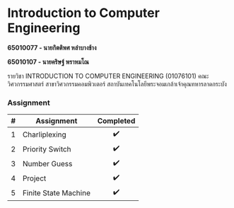 # Introduction to Computer Engineering

**65010077 - นายกิตติพศ หลำบางช้าง**

**65010107 - นายคริษฐ์ พราหมโณ**

รายวิชา INTRODUCTION TO COMPUTER ENGINEERING (01076101) คณะวิศวกรรมศาสตร์ สาขาวิศวกรรมคอมพิวเตอร์ สถาบันเทคโนโลยีพระจอมเกล้าเจ้าคุณทหารลาดกระบัง

### Assignment

| \#  | Assignment           | Completed |
| :-: | -------------------- | :-------: |
|  1  | Charliplexing        |    ✔️     |
|  2  | Priority Switch      |    ✔️     |
|  3  | Number Guess         |    ✔️     |
|  4  | Project              |    ✔️     |
|  5  | Finite State Machine |    ✔️     |
